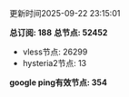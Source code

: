 更新时间2025-09-22 23:15:01

**总订阅: 188**
**总节点: 52452**
- vless节点: 26299
- hysteria2节点: 13

**google ping有效节点: 354**
